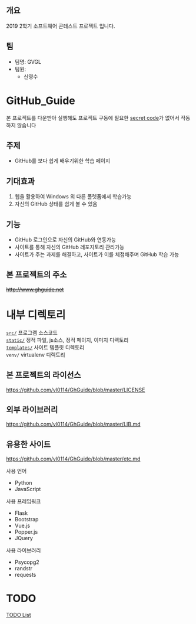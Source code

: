 ## 개요
2019 2학기 소프트웨어 콘테스트 프로젝트 입니다.

## 팀
- 팀명: GVGL
- 팀원: 
  * 신영수

# GitHub_Guide
본 프로젝트를 다운받아 실행해도 프로젝트 구동에 필요한 [secret code](secret.py.md)가 없어서 작동하지 않습니다

## 주제
  * GitHub를 보다 쉽게 배우기위한 학습 페이지
## 기대효과
   1. 웹을 활용하여 Windows 외 다른 폴렛폼에서 학습가능
   2. 자신의 GitHub 상태를 쉽게 볼 수 있음
  
## 기능
- GitHub 로그인으로 자신의 GitHub와 연동가능
- 사이트를 통해 자신의 GitHub 레포지토리 관리가능
- 사이트가 주는 과제를 해결하고, 사이트가 이를 체점해주며 GitHub 학습 가능

## 본 프로젝트의 주소
~~http://www.ghguide.net~~

# 내부 디렉토리
[`src/`](src/src.md) 프로그램 소스코드<br>
[`static/`](static/static.md) 정적 파일, js소스, 정적 페이지, 이미지 디렉토리<br>
[`templates/`](templates/templates.md) 사이트 템플릿 디렉토리<br>
`venv/` virtualenv 디렉토리<br>

## 본 프로젝트의 라이선스
https://github.com/vl0114/GhGuide/blob/master/LICENSE

## 외부 라이브러리
https://github.com/vl0114/GhGuide/blob/master/LIB.md

## 유용한 사이트
https://github.com/vl0114/GhGuide/blob/master/etc.md



사용 언어
 - Python
 - JavaScript

사용 프레임워크
 - Flask
 - Bootstrap
 - Vue.js
 - Popper.js
 - JQuery

사용 라이브러리
 - Psycopg2
 - randstr
 - requests
 
# TODO
[TODO List](TODO.md)
